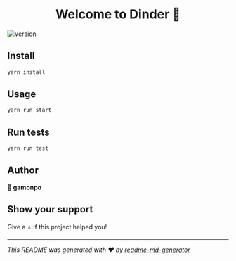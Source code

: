 <h1 align="center">Welcome to Dinder 👋</h1>
<p>
  <img alt="Version" src="https://img.shields.io/badge/version-0.0.1-blue.svg?cacheSeconds=2592000" />
</p>

## Install

```sh
yarn install
```

## Usage

```sh
yarn run start
```

## Run tests

```sh
yarn run test
```

## Author

👤 **gamonpo**


## Show your support

Give a ⭐️ if this project helped you!

***
_This README was generated with ❤️ by [readme-md-generator](https://github.com/kefranabg/readme-md-generator)_